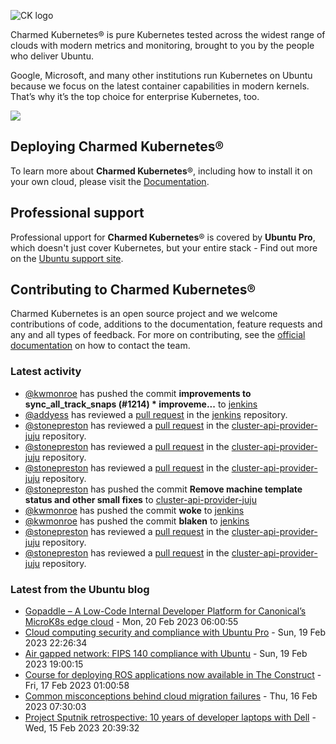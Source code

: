 ![CK logo](https://assets.ubuntu.com/v1/451d4cf4-Charmed+Kubernetes_RGB_onWhite_2022.svg)

Charmed Kubernetes® is pure Kubernetes tested across the widest range of clouds with modern metrics and monitoring, brought to you by the people who deliver Ubuntu.

Google, Microsoft, and many other institutions run Kubernetes on Ubuntu because we focus on the latest container capabilities in modern kernels. That’s why it’s the top choice for enterprise Kubernetes, too.

![](https://assets.ubuntu.com/v1/843c77b6-juju-at-a-glace.svg)

## Deploying Charmed Kubernetes®

To learn more about **Charmed Kubernetes**®, including how to install it on your own cloud, please visit the [Documentation][docs].

## Professional support

Professional upport for **Charmed Kubernetes**® is covered by **Ubuntu Pro**, which doesn't just cover Kubernetes, but your entire stack - Find out more on the [Ubuntu support site](https://ubuntu.com/support).

## Contributing to Charmed Kubernetes®

Charmed Kubernetes is an open source project and we welcome contributions of code, additions to the documentation, feature requests and any and all types of feedback. For more on contributing, see the [official documentation][get-in-touch] on how to contact the team.

<!-- LINKS -->
[docs]: https://ubuntu.com/kubernetes/docs
[get-in-touch]: https://ubuntu.com/kubernetes/docs/get-in-touch

### Latest activity

<!-- activity starts -->
 - [@kwmonroe](https://github.com/kwmonroe) has pushed the commit **improvements to sync_all_track_snaps (#1214)  * improveme...** to [jenkins](https://github.com/charmed-kubernetes/jenkins)
 - [@addyess](https://github.com/addyess) has reviewed a [pull request](https://github.com/charmed-kubernetes/jenkins/pull/1214) in the [jenkins](https://github.com/charmed-kubernetes/jenkins) repository.
 - [@stonepreston](https://github.com/stonepreston) has reviewed a [pull request](https://github.com/charmed-kubernetes/cluster-api-provider-juju/pull/3) in the [cluster-api-provider-juju](https://github.com/charmed-kubernetes/cluster-api-provider-juju) repository.
 - [@stonepreston](https://github.com/stonepreston) has reviewed a [pull request](https://github.com/charmed-kubernetes/cluster-api-provider-juju/pull/3) in the [cluster-api-provider-juju](https://github.com/charmed-kubernetes/cluster-api-provider-juju) repository.
 - [@stonepreston](https://github.com/stonepreston) has reviewed a [pull request](https://github.com/charmed-kubernetes/cluster-api-provider-juju/pull/3) in the [cluster-api-provider-juju](https://github.com/charmed-kubernetes/cluster-api-provider-juju) repository.
 - [@stonepreston](https://github.com/stonepreston) has pushed the commit **Remove machine template status and other small fixes** to [cluster-api-provider-juju](https://github.com/charmed-kubernetes/cluster-api-provider-juju)
 - [@kwmonroe](https://github.com/kwmonroe) has pushed the commit **woke** to [jenkins](https://github.com/charmed-kubernetes/jenkins)
 - [@kwmonroe](https://github.com/kwmonroe) has pushed the commit **blaken** to [jenkins](https://github.com/charmed-kubernetes/jenkins)
 - [@stonepreston](https://github.com/stonepreston) has reviewed a [pull request](https://github.com/charmed-kubernetes/cluster-api-provider-juju/pull/3) in the [cluster-api-provider-juju](https://github.com/charmed-kubernetes/cluster-api-provider-juju) repository.
 - [@stonepreston](https://github.com/stonepreston) has reviewed a [pull request](https://github.com/charmed-kubernetes/cluster-api-provider-juju/pull/3) in the [cluster-api-provider-juju](https://github.com/charmed-kubernetes/cluster-api-provider-juju) repository.
<!-- activity ends -->

<!-- roadmap starts -->

<!-- roadmap ends -->

### Latest from the Ubuntu blog

<!-- blog starts -->
* [Gopaddle – A Low-Code Internal Developer Platform for Canonical&#8217;s MicroK8s edge cloud](https://ubuntu.com//blog/gopaddle-a-low-code-internal-developer-platform-for-canonicals-microk8s-edge-cloud) - Mon, 20 Feb 2023 06:00:55 
* [Cloud computing security and compliance with Ubuntu Pro](https://ubuntu.com//blog/open-source-security-with-ubuntu-pro) - Sun, 19 Feb 2023 22:26:34 
* [Air gapped network: FIPS 140 compliance with Ubuntu](https://ubuntu.com//blog/enabling-ubuntu-fips-140-in-air-gapped-environments) - Sun, 19 Feb 2023 19:00:15 
* [Course for deploying ROS applications now available in The Construct](https://ubuntu.com//blog/course-deploying-ros-applications) - Fri, 17 Feb 2023 01:00:58 
* [Common misconceptions behind cloud migration failures](https://ubuntu.com//blog/cloud-migration-failures) - Thu, 16 Feb 2023 07:30:03 
* [Project Sputnik retrospective: 10 years of developer laptops with Dell](https://ubuntu.com//blog/project-sputnik-retrospective-10-years-of-developer-laptops-with-dell) - Wed, 15 Feb 2023 20:39:32 
<!-- blog ends -->
